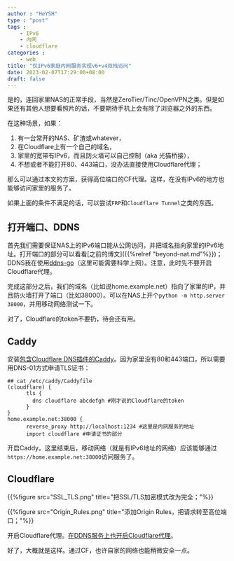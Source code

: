 ```yaml
---
author : "HeYSH"
type : "post"
tags :
    - IPv6
    - 内网
    - cloudflare
categories :
    - web
title: "仅IPv6家庭内网服务实现v6+v4双栈访问"
date: 2023-02-07T17:29:00+08:00
draft: false
---
```

是的，连回家里NAS的正常手段，当然是ZeroTier/Tinc/OpenVPN之类。但是如果还有其他人想要看照片的话，不要期待手机上会有除了浏览器之外的东西。

在这种场景，如果：

1. 有一台常开的NAS、矿渣或whatever，
2. 在Cloudflare上有一个自己的域名，
3. 家里的宽带有IPv6，而且防火墙可以自己控制（aka 光猫桥接），
4. 不想或者不能打开80、443端口，没办法直接使用Cloudflare代理；

那么可以通过本文的方案，获得高位端口的CF代理。这样，在没有IPv6的地方也能够访问家里的服务了。

如果上面的条件不满足的话，可以尝试`FRP`和`Cloudflare Tunnel`之类的东西。

## 打开端口、DDNS

首先我们需要保证NAS上的IPv6端口能从公网访问，并把域名指向家里的IPv6地址。打开端口的部分可以看看[之前的博文]({{%relref "beyond-nat.md"%}})；DDNS我在使用[ddns-go](https://github.com/jeessy2/ddns-go)（这里可能需要科学上网）。注意，此时先不要开启Cloudflare代理。

完成这部分之后，我们的域名（比如说home.example.net）指向了家里的IP，并且防火墙打开了端口（比如38000）。可以在NAS上开个`python -m http.server 38000`，并用移动网络测试一下。

对了，Cloudflare的token不要扔，待会还有用。

## Caddy

安装[包含Cloudflare DNS插件的Caddy](https://caddyserver.com/download?package=github.com%2Fcaddy-dns%2Fcloudflare)。因为家里没有80和443端口，所以需要用DNS-01方式申请TLS证书：

```Caddyfile
## cat /etc/caddy/Caddyfile
(cloudflare) {
      tls {
        dns cloudflare abcdefgh #刚才说的Cloudflare的token
      }
}
home.example.net:38000 {
      reverse_proxy http://localhost:1234 #这里是内网服务的地址
      import cloudflare #申请证书的部分
```
开启Caddy。这里结束后，移动网络（就是有IPv6地址的网络）应该能够通过`https://home.example.net:38000`访问服务了。

## Cloudflare

{{%figure src="SSL_TLS.png" title="把SSL/TLS加密模式改为完全；"%}}

{{%figure src="Origin_Rules.png" title="添加Origin Rules，把请求转至高位端口；"%}}

开启Cloudflare代理。[在DDNS服务上也开启Cloudflare代理](https://github.com/jeessy2/ddns-go/issues/336)。


好了，大概就是这样。通过CF，也许自家的网络也能稍微安全一点。